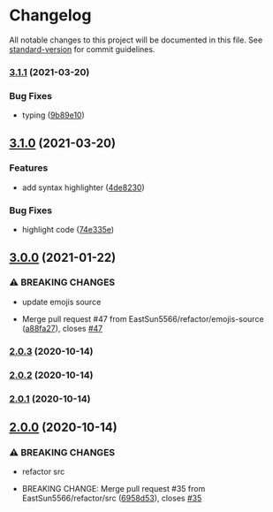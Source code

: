 # Changelog

All notable changes to this project will be documented in this file. See [standard-version](https://github.com/conventional-changelog/standard-version) for commit guidelines.

### [3.1.1](https://github.com/EastSun5566/get-some-cool-emojis/compare/v3.1.0...v3.1.1) (2021-03-20)


### Bug Fixes

* typing ([9b89e10](https://github.com/EastSun5566/get-some-cool-emojis/commit/9b89e10e6093cdad907050930e93a77d98ff371a))

## [3.1.0](https://github.com/EastSun5566/get-some-cool-emojis/compare/v3.0.0...v3.1.0) (2021-03-20)


### Features

* add syntax highlighter ([4de8230](https://github.com/EastSun5566/get-some-cool-emojis/commit/4de8230da53d729048581c06dad5e6f81a2ed12e))


### Bug Fixes

* highlight code ([74e335e](https://github.com/EastSun5566/get-some-cool-emojis/commit/74e335e43f815fa376ef5850b68cac182a7fe456))

## [3.0.0](https://github.com/EastSun5566/get-some-cool-emojis/compare/v2.0.3...v3.0.0) (2021-01-22)


### ⚠ BREAKING CHANGES

* update emojis source

* Merge pull request #47 from EastSun5566/refactor/emojis-source ([a88fa27](https://github.com/EastSun5566/get-some-cool-emojis/commit/a88fa277732c9b1d6951ca85c543449531cc8c6c)), closes [#47](https://github.com/EastSun5566/get-some-cool-emojis/issues/47)

### [2.0.3](https://github.com/EastSun5566/get-some-cool-emojis/compare/v2.0.2...v2.0.3) (2020-10-14)

### [2.0.2](https://github.com/EastSun5566/get-some-cool-emojis/compare/v2.0.1...v2.0.2) (2020-10-14)

### [2.0.1](https://github.com/EastSun5566/get-some-cool-emojis/compare/v2.0.0...v2.0.1) (2020-10-14)

## [2.0.0](https://github.com/EastSun5566/get-some-cool-emojis/compare/v1.2.15...v2.0.0) (2020-10-14)


### ⚠ BREAKING CHANGES

* refactor src

* BREAKING CHANGE: Merge pull request #35 from EastSun5566/refactor/src ([6958d53](https://github.com/EastSun5566/get-some-cool-emojis/commit/6958d53813417bc5d833adc6069111e869802411)), closes [#35](https://github.com/EastSun5566/get-some-cool-emojis/issues/35)
